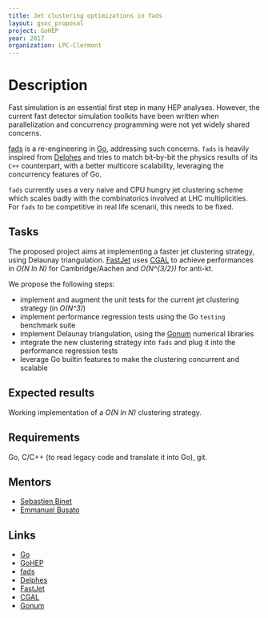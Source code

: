 ```yaml
---
title: Jet clustering optimizations in fads
layout: gsoc_proposal
project: GoHEP
year: 2017
organization: LPC-Clermont
---
```


# Description

Fast simulation is an essential first step in many HEP analyses.
However, the current fast detector simulation toolkits have been written when parallelization and concurrency programming were not yet widely shared concerns.

[fads](https://go-hep.org) is a re-engineering in [Go](https://golang.org), addressing such concerns.
`fads` is heavily inspired from [Delphes](https://cp3.irmp.ucl.ac.be/projects/delphes) and tries to match bit-by-bit the physics results of its `C++` counterpart, with a better multicore scalability, leveraging the concurrency features of Go.

`fads` currently uses a very naive and CPU hungry jet clustering scheme which scales badly with the combinatorics involved at LHC multiplicities.
For `fads` to be competitive in real life scenarii, this needs to be fixed.

## Tasks

The proposed project aims at implementing a faster jet clustering strategy, using Delaunay triangulation.
[FastJet](http://fastjet.fr) uses [CGAL](http://www.cgal.org) to achieve performances in _O(N ln N)_ for Cambridge/Aachen and _O(N^{3/2})_ for anti-kt.

We propose the following steps:

  * implement and augment the unit tests for the current jet clustering strategy (in _O(N^3)_)
  * implement performance regression tests using the Go `testing` benchmark suite
  * implement Delaunay triangulation, using the [Gonum](https://github.com/gonum) numerical libraries
  * integrate the new clustering strategy into `fads` and plug it into the performance regression tests
  * leverage Go builtin features to make the clustering concurrent and scalable

## Expected results

Working implementation of a _O(N ln N)_ clustering strategy.

## Requirements

Go, C/C++ (to read legacy code and translate it into Go), git.

## Mentors

  * [Sebastien Binet](mailto:binet@cern.ch)
  * [Emmanuel Busato](mailto:emmanuel.busato@clermont.in2p3.fr)

## Links

  * [Go](https://golang.org)
  * [GoHEP](https://go-hep.org)
  * [fads](https://github.com/go-hep/fads)
  * [Delphes](https://cp3.irmp.ucl.ac.be/projects/delphes)
  * [FastJet](http://fastjet.fr)
  * [CGAL](http://www.cgal.org)
  * [Gonum](https://github.com/gonum)
